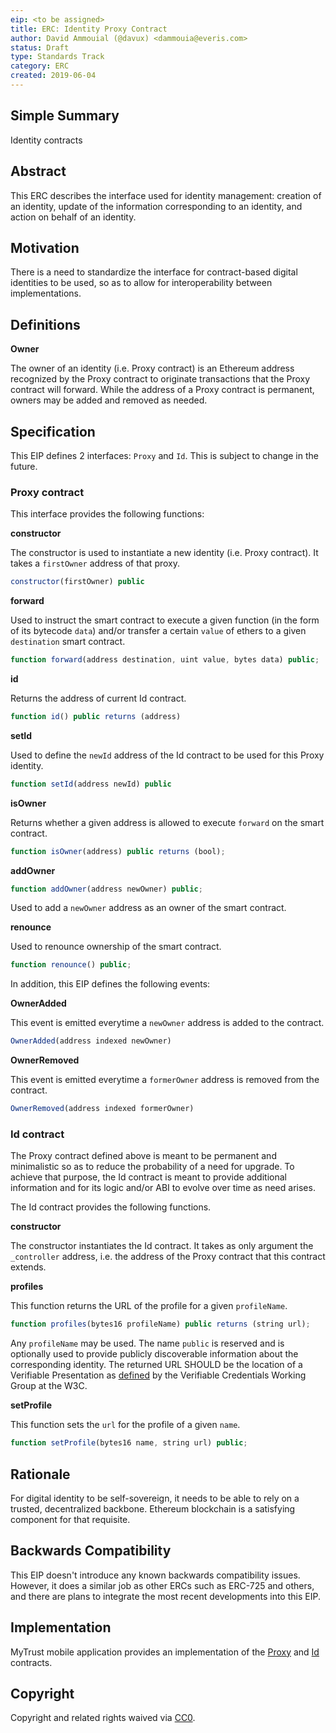 ```yaml
---
eip: <to be assigned>
title: ERC: Identity Proxy Contract
author: David Ammouial (@davux) <dammouia@everis.com>
status: Draft
type: Standards Track
category: ERC
created: 2019-06-04
---
```


## Simple Summary
Identity contracts

## Abstract
This ERC describes the interface used for identity management: creation of an identity, update of the information corresponding to an identity, and action on behalf of an identity.

## Motivation
There is a need to standardize the interface for contract-based digital identities to be used, so as to allow for interoperability between implementations.

## Definitions

**Owner**

The owner of an identity (i.e. Proxy contract) is an Ethereum address recognized by the Proxy contract to originate transactions that the Proxy contract will forward. While the address of a Proxy contract is permanent, owners may be added and removed as needed.

## Specification

This EIP defines 2 interfaces: `Proxy` and `Id`. This is subject to change in the future.

### Proxy contract

This interface provides the following functions:

**constructor**

The constructor is used to instantiate a new identity (i.e. Proxy contract). It takes a `firstOwner` address of that proxy.

```js
constructor(firstOwner) public
```

**forward**

Used to instruct the smart contract to execute a given function (in the form of its bytecode `data`) and/or transfer a certain `value` of ethers to a given `destination` smart contract.

```js
function forward(address destination, uint value, bytes data) public;
```

**id**

Returns the address of current Id contract.

```js
function id() public returns (address)
```

**setId**

Used to define the `newId` address of the Id contract to be used for this Proxy identity.

```js
function setId(address newId) public
```

**isOwner**

Returns whether a given address is allowed to execute `forward` on the smart contract.

```js
function isOwner(address) public returns (bool);
```

**addOwner**
```js
function addOwner(address newOwner) public;
```

Used to add a `newOwner` address as an owner of the smart contract.

**renounce**

Used to renounce ownership of the smart contract.

```js
function renounce() public;
```

In addition, this EIP defines the following events:

**OwnerAdded**

This event is emitted everytime a `newOwner` address is added to the contract.

```js
OwnerAdded(address indexed newOwner)
```

**OwnerRemoved**

This event is emitted everytime a `formerOwner` address is removed from the contract.

```js
OwnerRemoved(address indexed formerOwner)
```

### Id contract

The Proxy contract defined above is meant to be permanent and minimalistic so as to reduce the probability of a need for upgrade. To achieve that purpose, the Id contract is meant to provide additional information and for its logic and/or ABI to evolve over time as need arises.

The Id contract provides the following functions.

**constructor**

The constructor instantiates the Id contract. It takes as only argument the `_controller` address, i.e. the address of the Proxy contract that this contract extends.

**profiles**

This function returns the URL of the profile for a given `profileName`.

```js
function profiles(bytes16 profileName) public returns (string url);
```

Any `profileName` may be used. The name `public` is reserved and is optionally used to provide publicly discoverable information about the corresponding identity. The returned URL SHOULD be the location of a Verifiable Presentation as [defined](https://w3c.github.io/vc-data-model/) by the Verifiable Credentials Working Group at the W3C.

**setProfile**

This function sets the `url` for the profile of a given `name`.

```js
function setProfile(bytes16 name, string url) public;
```


## Rationale

For digital identity to be self-sovereign, it needs to be able to rely on a trusted, decentralized backbone. Ethereum blockchain is a satisfying component for that requisite.

## Backwards Compatibility
This EIP doesn't introduce any known backwards compatibility issues. However, it does a similar job as other ERCs such as ERC-725 and others, and there are plans to integrate the most recent developments into this EIP.

## Implementation
MyTrust mobile application provides an implementation of the [Proxy](../contracts/Proxy.sol) and [Id](../contracts/Id.sol) contracts.

## Copyright
Copyright and related rights waived via [CC0](https://creativecommons.org/publicdomain/zero/1.0/).